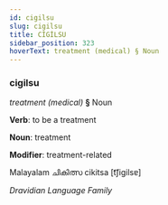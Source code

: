 ```yaml
---
id: cigilsu
slug: cigilsu
title: CİGİLSU
sidebar_position: 323
hoverText: treatment (medical) § Noun
---
```


### cigilsu

*treatment (medical)* **§** Noun

**Verb**: to be a treatment

**Noun**: treatment

**Modifier**: treatment-related

Malayalam ചികിത്സ cikitsa [t͡ʃiɡilsɐ]

*Dravidian Language Family*